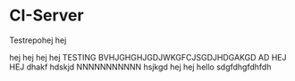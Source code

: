 # CI-Server
Testrepohej
hej

hej
hej
hej
hej
TESTING
BVHJGHGHJGDJWKGFCJSGDJHDGAKGD AD
                        HEJ
                        HEJ
dhakf
hdskjd
NNNNNNNNNNN
hsjkgd
hej
hej
hello
sdgfdhgfdhfdh